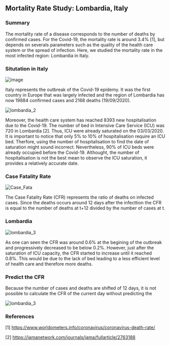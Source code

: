 ## Mortality Rate Study: Lombardia, Italy

### Summary 

The mortality rate of a disease corresponds to the number of deaths by confirmed cases. For the Covid-19, the mortality rate is around 3.4% [1], but depends on severals parameters such as the quality of the health care system or the spread of infection. Here, we studied the mortality rate in the most infected region: Lombardia in Italy. 

### Situtation in Italy

![image](https://user-images.githubusercontent.com/55028120/77185021-f4bd2600-6ad0-11ea-8a16-c691fcedeeb1.png)


Italy represents the outbreak of the Covid-19 epidemy. It was the first country in Europe that was largely infected and the region of Lombardia has now 19884 confirmed cases and 2168 deaths (19/09/2020).


![lombardia_2](https://user-images.githubusercontent.com/55028120/77185748-326e7e80-6ad2-11ea-8dfd-2251acf366bc.png)


Moreover, the health care system has reached 8393 new hospitalisation due to the Covid-19. The number of bed in Intensive Care Service (ICU) was 720 in Lombardia [2]. Thus, ICU were already saturated on the 03/03/2020. It is important to notice that only 5% to 10% of hospitalisation require an ICU bed. Therfore, using the number of hospitalisation to find the date of saturation might sound incorrect. Nevertheless, 90% of ICU beds were already occupied before the Covid-19. Althought, the number of hospitalisation is not the best mean to observe the ICU saturation, it provides a relatively accurate date. 


### Case Fatality Rate

![Case_Fata](https://user-images.githubusercontent.com/55028120/77190106-f25eca00-6ad8-11ea-8902-08b50eaf6f4a.png)

The Case Fatality Rate (CFR) represents the ratio of deaths on infected cases. Since the deaths occurs around 12 days after the infecttion the CFR is equal to the number of deaths at t+12 divided by the number of cases at t. 

### Lombardia

![lombardia_3](https://user-images.githubusercontent.com/55028120/77190469-947eb200-6ad9-11ea-8f9d-25254dfc04ac.png)

As one can seen the CFR was around 0.6% at the begining of the outbreak and progressively decreased to be below 0.2%. However, just after the saturation of ICU capacity, the CFR started to increase until it reached 0.8%. This would be due to the lack of bed leading to a less efficient level of health care and therefore more deaths.

### Predict the CFR

Because the number of cases and deaths are shifted of 12 days, it is not possible to calculate the CFR of the current day without predicting the 

![lombardia_3](https://user-images.githubusercontent.com/55028120/77194859-f7c01280-6ae0-11ea-82b3-fc0ee09aa377.png)




### References

[1] https://www.worldometers.info/coronavirus/coronavirus-death-rate/

[2] https://jamanetwork.com/journals/jama/fullarticle/2763188
